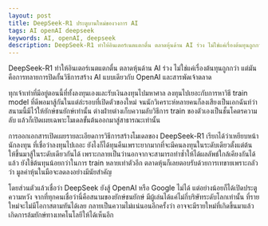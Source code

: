 ```yaml
---
layout: post
title: DeepSeek-R1 ประตูบานใหม่ของวงการ AI
tags: AI openAI deepseek
keywords: AI, openAI, deepseek
description: DeepSeek-R1 ทำให้อินเตอร์เนตแตกตื่น ตลาดหุ้นด้าน AI ร่วง ไม่ใช่แค่เรื่องต้นทุนถูกกว่า แต่มันคือการทลายการปิดกั้นวิธีการสร้าง AI แบบเดียวกับ OpenAI และสารพัดเจ้าตลาด
---
```


DeepSeek-R1 ทำให้อินเตอร์เนตแตกตื่น ตลาดหุ้นด้าน AI ร่วง ไม่ใช่แค่เรื่องต้นทุนถูกกว่า
แต่มันคือการทลายการปิดกั้นวิธีการสร้าง AI แบบเดียวกับ OpenAI และสารพัดเจ้าตลาด

ทุกเจ้าเท่าที่มีอยู่ตอนนี้ที่ทั้งลงทุนเองและรับเงินลงทุนไปมหาศาล ลงทุนไปเยอะกับการหาวิธี train model
ที่ดีพอมาสู้กันในแต่ล่ะรอบที่เปิดตัวของใหม่ จนนักวิเคราะห์หลายคนก็ลงเสียงเป็นเอกฉันท์ว่า สนามนี้มีไว้ให้ยักษ์ชนยักษ์เท่านั้น ต่างฝ่ายต่างเก็บความลับวิธีการ train ของตัวเองเป็นชั้นโคตรความลับ แล้วก็เปิดเผยเฉพาะโมเดลขั้นต้นออกมาสู่สาธารณะเท่านั้น

การออกเอกสารเปิดเผยรายละเอียดการวิธีการสร้างโมเดลของ DeepSeek-R1 เรียกได้ว่าเหยียบหน้านักลงทุน
ที่เชื่อว่าลงทุนไปเถอะ ยังไงก็ได้ทุนคืนเพราะยากมากที่จะมีคนลงทุนในระดับเดียวตั้งแต่ต้น
ให้ขึ้นมาสู้ในระดับเดียวกันได้ เพราะกลายเป็นว่านอกจากจะสามารถทำซ้ำให้ได้ผลลัพธ์ใกล้เคียงกันได้แล้ว
ยังใช้ต้นทุนน้อยกว่าในการ train หลายเท่าตัวอีก ตลาดหุ้นก็เลยตอบรับด้วยการเทขายเพราะกลัวว่า
มูลค่าหุ้นในมือจะลดลงอย่างมีนัยสำคัญ

โดยส่วนตัวแล้วเชื่อว่า DeepSeek ยังสู้ OpenAI หรือ Google ไม่ได้ แต่อย่างน้อยก็ได้เปิดประตูความหวัง
จากที่ทุกคนเชื่อว่านี่คือสนามของยักษ์ชนยักษ์ มีผู้เล่นได้แค่ไม่กี่บริษัทระดับโลกเท่านั้น
ที่รายใหม่จะไม่มีโอกาสตามทันได้เลย กลายเป็นความไม่แน่นอนอีกครั้งว่า
อาจจะมีรายใหม่ที่เกิดขึ้นมาแล้วเกิดการล้มยักษ์ทางเทคโนโลยีให้ได้เห็นอีก
